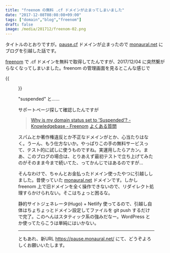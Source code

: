 ```yaml
---
title: "freenom の無料 .cf ドメインが止まってしまいました"
date: "2017-12-08T08:08:08+09:00"
tags: ["domain","blog","freenom"]
draft: false
image: /media/201712/freenom-02.png
---
```


タイトルのとおりですが。[pause.cf](https://pause.cf/) ドメインが止まったので [monaural.net](https://pause.monaural.net/) にブログを引越した話です。

[freenom](http://www.freenom.com/ja/index.html?lang=ja) で .cf ドメインを無料で取得してたんですが、2017/12/04 に突然繋がらなくなってしまいました。freenom の管理画面を見るとこんな感じで

{{<figure src="/media/201712/freenom-01.png">}}

"suspended" と……

サポートページ探して確認したんですが

> [Why is my domain status set to 'Suspended'? - Knowledgebase - Freenom](https://my.freenom.com/knowledgebase.php?action=displayarticle&id=11)
> [よくある質問](http://www.freenom.com/ja/support.html#u)

スパムとか著作権違反とか不正なドメインがとか、心当たりはなく。うーん、もう仕方ないか。やっぱりこの手の無料サービスって、テスト的に試しに使うものですね。実運用したらアカン。まあ、このブログの場合は、とりあえず最初テストで立ち上げてみたのがそのまま今まで続いてた、ってかんじではあるのですが…

そんなわけで、ちゃんとお金払ったドメイン使ったやつに引越ししました。昔使っていた [monaural.net](https://monaural.net/) ドメインです。しかし freenom 上で旧ドメインを全く操作できないので、リダイレクト処理すらかけられない。そこはちょっと困るな。

静的サイトジェネレータ(Hugo) + Netlify 使ってるので、引越し自体はちょちょっとドメイン設定してファイルを git push するだけで完了。このへんはスタティック系の強みだなー。WordPress とか使ってたらこうは単純にはいかない。

---

ともあれ、新URL <https://pause.monaural.net/> にて、どうぞよろしくお願いいたします。
